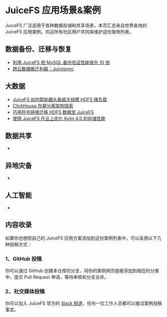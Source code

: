 # JuiceFS 应用场景&案例

JuiceFS 广泛适用于各种数据存储和共享场景，本页汇总来自世界各地的 JuiceFS 应用案例，欢迎所有社区用户共同来维护这份案例列表。

## 数据备份、迁移与恢复

- [利用 JuiceFS 把 MySQL 备份验证性能提升 10 倍](https://juicefs.com/blog/cn/posts/optimize-xtrabackup-prepare-by-oplog/)
- [跨云数据搬迁利器：Juicesync](https://juicefs.com/blog/cn/posts/juicesync/)

## 大数据

- [JuiceFS 如何帮助趣头条超大规模 HDFS 降负载](https://juicefs.com/blog/cn/posts/qutoutiao-big-data-platform-user-case/)
- [ClickHouse 存算分离架构探索](https://juicefs.com/blog/cn/posts/clickhouse-disaggregated-storage-and-compute-practice/)
- [巧用符号链接迁移 HDFS 数据至 JuiceFS](https://juicefs.com/blog/cn/posts/migrate-data-from-hdfs-to-juicefs/)
- [使用 JuiceFS 在云上优化 Kylin 4.0 的存储性能](https://juicefs.com/blog/cn/posts/optimize-kylin-on-juicefs/)

## 数据共享

- 

## 异地灾备

- 

## 人工智能

- 

## 内容收录

如果你也想把自己的 JuiceFS 应用方案添加到这份案例列表中，可以采用以下几种投稿方式：

### 1、GitHub 投稿

你可以通过 GitHub 创建本仓库的分支，将你的案例网页链接添加到相应的分类中，提交 Pull Request 申请，等待审核和分支合并。

### 2、社交媒体投稿

你可以加入 JuiceFS 官方的 [Slack 频道](https://juicefs.slack.com/)，任何一位工作人员都可以接洽案例投稿事宜。

